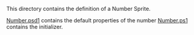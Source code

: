 ﻿This directory contains the definition of a Number Sprite.

[Number.psd1](Number.psd1) contains the default properties of the number
[Number.ps1](Number.ps1) contains the initializer.

